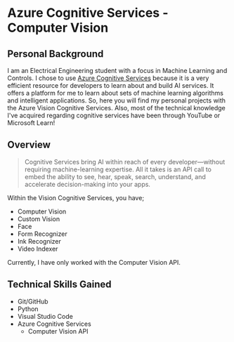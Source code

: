 # Azure Cognitive Services - Computer Vision
## Personal Background
I am an Electrical Engineering student with a focus in Machine Learning and Controls.  I chose to use [Azure Cognitive Services](https://azure.microsoft.com/en-us/services/cognitive-services/) because it is a very efficient resource for developers to learn about and build AI services. It offers a platform for me to learn about sets of machine learning algorithms and intelligent applications. So, here you will find my personal projects with the Azure  Vision Cognitive Services. Also, most of the technical knowledge I've acquired regarding cognitive services have been through YouTube or Microsoft Learn!

## Overview
> Cognitive Services bring AI within reach of every developer—without requiring machine-learning expertise. All it takes is an API call to embed the ability to see, hear, speak, search, understand, and accelerate decision-making into your apps.

Within the Vision Cognitive Services, you have;
- Computer Vision
- Custom Vision
- Face
- Form Recognizer
- Ink Recognizer
- Video Indexer

Currently, I have only worked with the Computer Vision API.

## Technical Skills Gained
- Git/GitHub
- Python
- Visual Studio Code
- Azure Cognitive Services 
    - Computer Vision API


